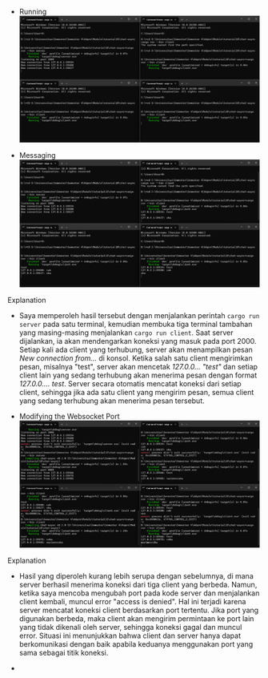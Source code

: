 - Running
![alt text](image.png)

- Messaging
![alt text](image-1.png)

Explanation
- Saya memperoleh hasil tersebut dengan menjalankan perintah `cargo run server` pada satu terminal, kemudian membuka tiga terminal tambahan yang masing-masing menjalankan `cargo run client`. Saat server dijalankan, ia akan mendengarkan koneksi yang masuk pada port 2000. Setiap kali ada client yang terhubung, server akan menampilkan pesan *New connection from...* di konsol. Ketika salah satu client mengirimkan pesan, misalnya "test", server akan mencetak *127.0.0... "test"* dan setiap client lain yang sedang terhubung akan menerima pesan dengan format *127.0.0.... test*. Server secara otomatis mencatat koneksi dari setiap client, sehingga jika ada satu client yang mengirim pesan, semua client yang sedang terhubung akan menerima pesan tersebut.



- Modifying the Websocket Port
![alt text](image-2.png)

Explanation
- Hasil yang diperoleh kurang lebih serupa dengan sebelumnya, di mana server berhasil menerima koneksi dari tiga client yang berbeda. Namun, ketika saya mencoba mengubah port pada kode server dan menjalankan client kembali, muncul error "access is denied". Hal ini terjadi karena server mencatat koneksi client berdasarkan port tertentu. Jika port yang digunakan berbeda, maka client akan mengirim permintaan ke port lain yang tidak dikenali oleh server, sehingga koneksi gagal dan muncul error. Situasi ini menunjukkan bahwa client dan server hanya dapat berkomunikasi dengan baik apabila keduanya menggunakan port yang sama sebagai titik koneksi.

- 
